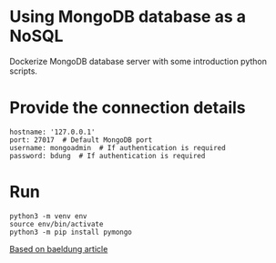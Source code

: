 # Using MongoDB database as a NoSQL

Dockerize MongoDB database server with some introduction python scripts.

# Provide the connection details

```
hostname: '127.0.0.1'
port: 27017  # Default MongoDB port
username: mongoadmin  # If authentication is required
password: bdung  # If authentication is required
```
# Run

```
python3 -m venv env
source env/bin/activate
python3 -m pip install pymongo
```


[Based on baeldung article](https://www.baeldung.com/linux/mongodb-as-docker-container)

